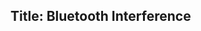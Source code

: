 Title: Bluetooth Interference
---

<?# Twitter 1261826148020809728 /?>
<?# Twitter 1261837148224811009 /?>
<?# Twitter 1262302097178910721 /?>
<?# Twitter 1262518353060442112 /?>

